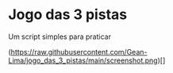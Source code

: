 # Jogo das 3 pistas
Um script simples para praticar 

(https://raw.githubusercontent.com/Gean-Lima/jogo_das_3_pistas/main/screenshot.png)[]
